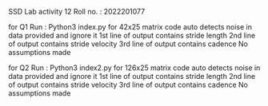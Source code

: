 SSD Lab activity 12
Roll no. : 2022201077

for Q1
    Run : Python3 index.py
    for 42x25 matrix
    code auto detects noise in data provided and ignore it
    1st line of output contains stride length
    2nd line of output contains stride velocity
    3rd line of output contains cadence
    No assumptions made

for Q2 
    Run : Python3 index2.py
    for 126x25 matrix
    code auto detects noise in data provided and ignore it
    1st line of output contains stride length
    2nd line of output contains stride velocity
    3rd line of output contains cadence
    No assumptions made